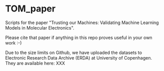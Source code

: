 # TOM_paper
Scripts for the paper "Trusting our Machines: Validating Machine Learning Models in Molecular Electronics".

Please cite that paper if anything in this repo proves useful in your own work :-)

Due to the size limits on Github, we have uploaded the datasets to Electronic Research Data Archive (ERDA) at University of Copenhagen. They are available here: XXX
